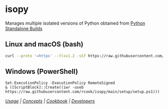 # isopy

Manages multiple isolated versions of Python obtained from
[Python Standalone Builds][python-build-standalone-releases]

## Linux and macOS (bash)

```bash
curl --proto '=https' --tlsv1.2 -sSf https://raw.githubusercontent.com/rcook/isopy/main/setup/setup | bash
```

## Windows (PowerShell)

```pwsh
Set-ExecutionPolicy -ExecutionPolicy RemoteSigned
& ([ScriptBlock]::Create((iwr -useb https://raw.githubusercontent.com/rcook/isopy/main/setup/setup.ps1)))
```

_[Usage](usage.md) \| [Concepts](concepts.md) \| [Cookbook](cookbook.md) \| [Developers][readme]_

[issues]: https://github.com/rcook/isopy/issues
[python-build-standalone-releases]: https://github.com/indygreg/python-build-standalone/releases
[readme]: https://github.com/rcook/isopy/blob/main/README.md
